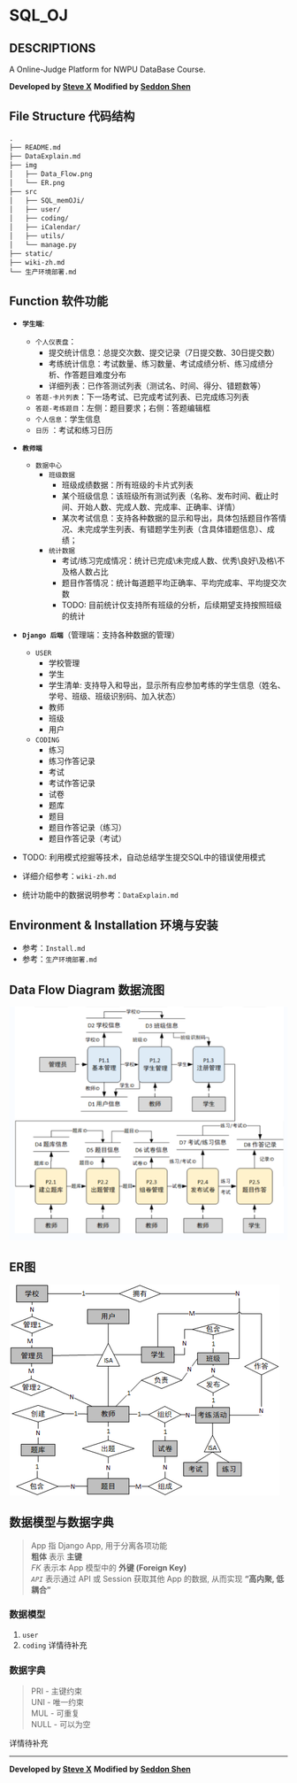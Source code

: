 # SQL_OJ  
## DESCRIPTIONS
A Online-Judge Platform for NWPU DataBase Course.

**Developed by [Steve X](https://github.com/Steve-Xyh/)**
**Modified by [Seddon Shen](https://github.com/SeddonShen/)**

## File Structure  代码结构
```  
.
├── README.md
├── DataExplain.md
├── img
│   ├── Data_Flow.png
│   └── ER.png
├── src
│   ├── SQL_memOJi/
│   ├── user/
│   ├── coding/
│   ├── iCalendar/
│   ├── utils/
│   └── manage.py
├── static/
├── wiki-zh.md
└── 生产环境部署.md
```  

## Function 软件功能
- __`学生端`__:
    - `个人仪表盘`：
      - 提交统计信息：总提交次数、提交记录（7日提交数、30日提交数）
      - 考练统计信息：考试数量、练习数量、考试成绩分析、练习成绩分析、作答题目难度分布
      - 详细列表：已作答测试列表（测试名、时间、得分、错题数等）
    - `答题-卡片列表`：下一场考试、已完成考试列表、已完成练习列表
    - `答题-考练题目`：左侧：题目要求；右侧：答题编辑框
    - `个人信息`：学生信息
    - `日历` ：考试和练习日历


- __`教师端`__
    - `数据中心`
      - `班级数据`
        - 班级成绩数据：所有班级的卡片式列表
        - 某个班级信息：该班级所有测试列表（名称、发布时间、截止时间、开始人数、完成人数、完成率、正确率、详情）
        - 某次考试信息：支持各种数据的显示和导出，具体包括题目作答情况、未完成学生列表、有错题学生列表（含具体错题信息）、成绩；
      - `统计数据`
        - 考试/练习完成情况：统计已完成\未完成人数、优秀\良好\及格\不及格人数占比
        - 题目作答情况：统计每道题平均正确率、平均完成率、平均提交次数
        - TODO: 目前统计仅支持所有班级的分析，后续期望支持按照班级的统计


- __`Django 后端`__（管理端：支持各种数据的管理）
  - `USER`
    - 学校管理
    - 学生
    - 学生清单: 支持导入和导出，显示所有应参加考练的学生信息（姓名、学号、班级、班级识别码、加入状态）
    - 教师
    - 班级
    - 用户
  - `CODING`
    - 练习
    - 练习作答记录
    - 考试
    - 考试作答记录
    - 试卷
    - 题库
    - 题目
    - 题目作答记录（练习）
    - 题目作答记录（考试）

- TODO: 利用模式挖掘等技术，自动总结学生提交SQL中的错误使用模式
- 详细介绍参考：`wiki-zh.md`
- 统计功能中的数据说明参考：`DataExplain.md`

## Environment & Installation 环境与安装 
- 参考：`Install.md`
- 参考：`生产环境部署.md`

## Data Flow Diagram 数据流图
![Data Flow Diagram](./img/data_Flow1.png)


## ER图
![ER Diagram](./img/ER1.png)

## 数据模型与数据字典
> App 指 Django App, 用于分离各项功能  
> **粗体** 表示 **主键**  
> *FK* 表示本 App 模型中的 **外键 (Foreign Key)**  
> *`API`* 表示通过 API 或 Session 获取其他 App 的数据, 从而实现 **“高内聚, 低耦合”**  

### 数据模型
1. `user` 
2. `coding` 
详情待补充

### 数据字典
> PRI - 主键约束  
> UNI - 唯一约束  
> MUL - 可重复  
> NULL - 可以为空  

详情待补充

---  
**Developed by [Steve X](https://github.com/Steve-Xyh/SQL_memOJi)**
**Modified by [Seddon Shen](https://github.com/SeddonShen/SQL_memOJi)**


